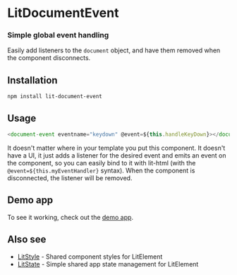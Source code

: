 # LitDocumentEvent

### Simple global event handling

Easily add listeners to the `document` object, and have them removed when the
component disconnects.


## Installation

```
npm install lit-document-event
```


## Usage

```javascript
<document-event eventname="keydown" @event=${this.handleKeyDown}></document-event>
```

It doesn't matter where in your template you put this component. It doesn't
have a UI, it just adds a listener for the desired event and emits an event on
the component, so you can easily bind to it with lit-html (with the
`@event=${this.myEventHandler}` syntax). When the component is disconnected,
the listener will be removed.


## Demo app

To see it working, check out the
[demo app](https://gitaarik.github.io/lit-document-event/docs/build/).


## Also see

- [LitStyle](https://github.com/gitaarik/lit-style) - Shared component styles for LitElement 
- [LitState](https://github.com/gitaarik/lit-state) - Simple shared app state management for LitElement
